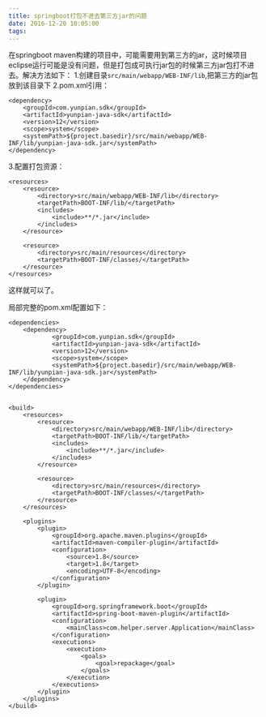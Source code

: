 ```yaml
---
title: springboot打包不进去第三方jar的问题
date: 2016-12-20 10:05:00
tags:
---
```

在springboot maven构建的项目中，可能需要用到第三方的jar，这时候项目eclipse运行可能是没有问题，但是打包成可执行jar包的时候第三方jar包打不进去。解决方法如下：
1.创建目录`src/main/webapp/WEB-INF/lib`,把第三方的jar包放到该目录下
2.pom.xml引用：
	
	<dependency>
		<groupId>com.yunpian.sdk</groupId>
		<artifactId>yunpian-java-sdk</artifactId>
		<version>12</version>
		<scope>system</scope>
		<systemPath>${project.basedir}/src/main/webapp/WEB-INF/lib/yunpian-java-sdk.jar</systemPath>
	</dependency>
3.配置打包资源：
	
	<resources>
		<resource>
			<directory>src/main/webapp/WEB-INF/lib</directory>
			<targetPath>BOOT-INF/lib/</targetPath>
			<includes>
				<include>**/*.jar</include>
			</includes>
		</resource>

		<resource>
			<directory>src/main/resources</directory>
			<targetPath>BOOT-INF/classes/</targetPath>
		</resource>
	</resources>
	
这样就可以了。

局部完整的pom.xml配置如下：
	
	<dependencies>
		<dependency>
				<groupId>com.yunpian.sdk</groupId>
				<artifactId>yunpian-java-sdk</artifactId>
				<version>12</version>
				<scope>system</scope>
				<systemPath>${project.basedir}/src/main/webapp/WEB-INF/lib/yunpian-java-sdk.jar</systemPath>
		</dependency>
	</dependencies>
	
	
	<build>
		<resources>
			<resource>
				<directory>src/main/webapp/WEB-INF/lib</directory>
				<targetPath>BOOT-INF/lib/</targetPath>
				<includes>
					<include>**/*.jar</include>
				</includes>
			</resource>

			<resource>
				<directory>src/main/resources</directory>
				<targetPath>BOOT-INF/classes/</targetPath>
			</resource>
		</resources>

		<plugins>
			<plugin>
				<groupId>org.apache.maven.plugins</groupId>
				<artifactId>maven-compiler-plugin</artifactId>
				<configuration>
					<source>1.8</source>
					<target>1.8</target>
					<encoding>UTF-8</encoding>
				</configuration>
			</plugin>

			<plugin>
				<groupId>org.springframework.boot</groupId>
				<artifactId>spring-boot-maven-plugin</artifactId>
				<configuration>
					<mainClass>com.helper.server.Application</mainClass>
				</configuration>
				<executions>
					<execution>
						<goals>
							<goal>repackage</goal>
						</goals>
					</execution>
				</executions>
			</plugin>
		</plugins>
	</build>
	
	
	
	